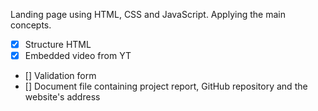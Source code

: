 Landing page using HTML, CSS and JavaScript. Applying the main concepts.

- [x] Structure HTML
- [x] Embedded video from YT
- [] Validation form
- [] Document file containing project report, GitHub repository and the website's address